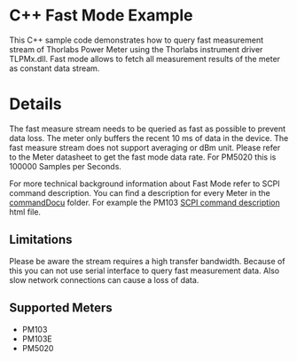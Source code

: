# C++ Fast Mode Example
This C++ sample code demonstrates how to query fast measurement stream of Thorlabs Power Meter using the
Thorlabs instrument driver TLPMx.dll. Fast mode allows to fetch all measurement results of the meter as constant data stream. 

# Details 

The fast measure stream needs to be queried as fast as possible to prevent data loss. The meter 
only buffers the recent 10 ms of data in the device. The fast measure stream does not support 
averaging or dBm unit. Please refer to the Meter datasheet to get the fast mode data rate. 
For PM5020 this is 100000 Samples per Seconds. 

For more technical background information about Fast Mode refer to SCPI command description. You can find a description for every Meter in the  [commandDocu](../../../../Python/Thorlabs%20PMxxx%20Power%20Meters/scpi/commandDocu) folder. For example the PM103 [SCPI command description](https://htmlpreview.github.io/?https://github.com/Selanarixx/Light_Analysis_Examples/blob/develop/Python/Thorlabs%20PMxxx%20Power%20Meters/scpi/commandDocu/pm103.html) html file.


## Limitations
Please be aware the stream requires a high transfer bandwidth. Because of this you can not use 
serial interface to query fast measurement data. Also slow network connections can cause a 
loss of data. 

## Supported Meters
- PM103
- PM103E
- PM5020
